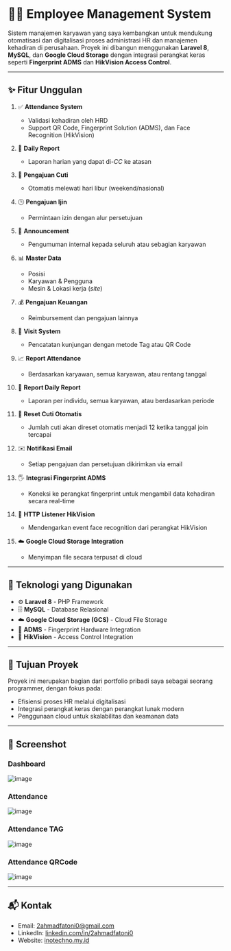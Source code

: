 # 🧑‍💼 Employee Management System

Sistem manajemen karyawan yang saya kembangkan untuk mendukung otomatisasi dan digitalisasi proses administrasi HR dan manajemen kehadiran di perusahaan. Proyek ini dibangun menggunakan **Laravel 8**, **MySQL**, dan **Google Cloud Storage** dengan integrasi perangkat keras seperti **Fingerprint ADMS** dan **HikVision Access Control**.

---

## ✨ Fitur Unggulan

1. ✅ **Attendance System**
   - Validasi kehadiran oleh HRD
   - Support QR Code, Fingerprint Solution (ADMS), dan Face Recognition (HikVision)
   
2. 📝 **Daily Report**
   - Laporan harian yang dapat di-*CC* ke atasan

3. 📆 **Pengajuan Cuti**
   - Otomatis melewati hari libur (weekend/nasional)

4. 🕒 **Pengajuan Ijin**
   - Permintaan izin dengan alur persetujuan

5. 📢 **Announcement**
   - Pengumuman internal kepada seluruh atau sebagian karyawan

6. 📊 **Master Data**
   - Posisi
   - Karyawan & Pengguna
   - Mesin & Lokasi kerja (*site*)

7. 💰 **Pengajuan Keuangan**
   - Reimbursement dan pengajuan lainnya

8. 📍 **Visit System**
   - Pencatatan kunjungan dengan metode Tag atau QR Code

9. 📈 **Report Attendance**
   - Berdasarkan karyawan, semua karyawan, atau rentang tanggal

10. 📄 **Report Daily Report**
    - Laporan per individu, semua karyawan, atau berdasarkan periode

11. 🔁 **Reset Cuti Otomatis**
    - Jumlah cuti akan direset otomatis menjadi 12 ketika tanggal join tercapai

12. ✉️ **Notifikasi Email**
    - Setiap pengajuan dan persetujuan dikirimkan via email

13. 🖐️ **Integrasi Fingerprint ADMS**
    - Koneksi ke perangkat fingerprint untuk mengambil data kehadiran secara real-time

14. 🎥 **HTTP Listener HikVision**
    - Mendengarkan event face recognition dari perangkat HikVision

15. ☁️ **Google Cloud Storage Integration**
    - Menyimpan file secara terpusat di cloud

---

## 🧰 Teknologi yang Digunakan

- ⚙️ **Laravel 8** - PHP Framework
- 🗄️ **MySQL** - Database Relasional
- ☁️ **Google Cloud Storage (GCS)** - Cloud File Storage
- 🧠 **ADMS** - Fingerprint Hardware Integration
- 🎦 **HikVision** - Access Control Integration

---

## 🚀 Tujuan Proyek

Proyek ini merupakan bagian dari portfolio pribadi saya sebagai seorang programmer, dengan fokus pada:
- Efisiensi proses HR melalui digitalisasi
- Integrasi perangkat keras dengan perangkat lunak modern
- Penggunaan cloud untuk skalabilitas dan keamanan data

---

## 📸 Screenshot
### Dashboard
![image](https://github.com/user-attachments/assets/5a383003-de3f-4859-8d58-aff7eb6dfbf9)

### Attendance
![image](https://github.com/user-attachments/assets/77b258dc-ae91-4510-9bfd-0cc518b2c12b)

### Attendance TAG
![image](https://github.com/user-attachments/assets/83862fe5-deea-424c-b6cd-43733873832f)

### Attendance QRCode
![image](https://github.com/user-attachments/assets/7553ecdc-b1d3-4a7d-81a1-1d308b2b17a9)

---

## 📬 Kontak

- Email: 2ahmadfatoni0@gmail.com
- LinkedIn: [linkedin.com/in/2ahmadfatoni0](https://linkedin.com/in/2ahmadfatoni0)
- Website: [inotechno.my.id](https://inotechno.my.id)
